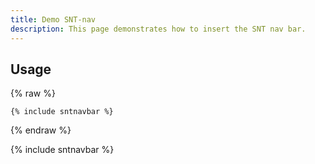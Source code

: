 ```yaml
---
title: Demo SNT-nav
description: This page demonstrates how to insert the SNT nav bar.
---
```


## Usage

{% raw %}
```
{% include sntnavbar %}
```
{% endraw %}

{% include sntnavbar %}
